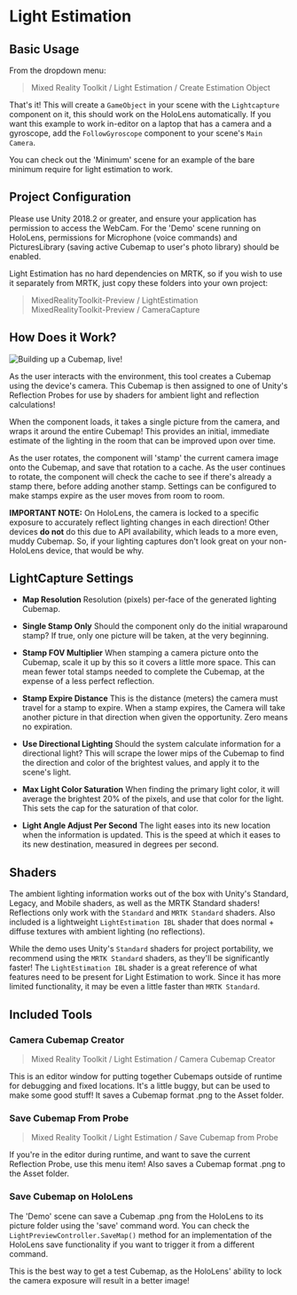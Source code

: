 # Light Estimation
## Basic Usage

From the dropdown menu:
>Mixed Reality Toolkit / Light Estimation / Create Estimation Object

That's it! This will create a `GameObject` in your scene with the `Lightcapture` component on it, this should work on the HoloLens automatically. If you want this example to work in-editor on a laptop that has a camera and a gyroscope, add the `FollowGyroscope` component to your scene's `Main Camera`.

You can check out the 'Minimum' scene for an example of the bare minimum require for light estimation to work.

## Project Configuration

Please use Unity 2018.2 or greater, and ensure your application has permission to access the WebCam. For the 'Demo' scene running on HoloLens, permissions for Microphone (voice commands) and PicturesLibrary (saving active Cubemap to user's photo library) should be enabled.

Light Estimation has no hard dependencies on MRTK, so if you wish to use it separately from MRTK, just copy these folders into your own project:
>MixedRealityToolkit-Preview / LightEstimation<br/>
>MixedRealityToolkit-Preview / CameraCapture

## How Does it Work?

![Building up a Cubemap, live!](/External/ReadMeImages/LightEstimationHow.gif)

As the user interacts with the environment, this tool creates a Cubemap using the device's camera. This Cubemap is then assigned to one of Unity's Reflection Probes for use by shaders for ambient light and reflection calculations!

When the component loads, it takes a single picture from the camera, and wraps it around the entire Cubemap! This provides an initial, immediate estimate of the lighting in the room that can be improved upon over time.

As the user rotates, the component will 'stamp' the current camera image onto the Cubemap, and save that rotation to a cache. As the user continues to rotate, the component will check the cache to see if there's already a stamp there, before adding another stamp. Settings can be configured to make stamps expire as the user moves from room to room.

**IMPORTANT NOTE:** On HoloLens, the camera is locked to a specific exposure to accurately reflect lighting changes in each direction! Other devices **do not** do this due to API availability, which leads to a more even, muddy Cubemap. So, if your lighting captures don't look great on your non-HoloLens device, that would be why.

## LightCapture Settings

- **Map Resolution**
Resolution (pixels) per-face of the generated lighting Cubemap.
- **Single Stamp Only**
Should the component only do the initial wraparound stamp? If true, only one picture will be taken, at the very beginning.
- **Stamp FOV Multiplier**
When stamping a camera picture onto the Cubemap, scale it up by this so it covers a little more space. This can mean fewer total stamps needed to complete the Cubemap, at the expense of a less perfect reflection.
- **Stamp Expire Distance**
This is the distance (meters) the camera must travel for a stamp to expire. When a stamp expires, the Camera will take another picture in that direction when given the opportunity. Zero means no expiration.

- **Use Directional Lighting**
Should the system calculate information for a directional light? This will scrape the lower mips of the Cubemap to find the direction and color of the brightest values, and apply it to the scene's light.
- **Max Light Color Saturation**
When finding the primary light color, it will average the brightest 20% of the pixels, and use that color for the light. This sets the cap for the saturation of that color.
- **Light Angle Adjust Per Second**
The light eases into its new location when the information is updated. This is the speed at which it eases to its new destination, measured in degrees per second.

## Shaders

The ambient lighting information works out of the box with Unity's Standard, Legacy, and Mobile shaders, as well as the MRTK Standard shaders! Reflections only work with the `Standard` and `MRTK Standard` shaders. Also included is a lightweight `LightEstimation IBL` shader that does normal + diffuse textures with ambient lighting (no reflections).

While the demo uses Unity's `Standard` shaders for project portability, we recommend using the `MRTK Standard` shaders, as they'll be significantly faster! The `LightEstimation IBL` shader is a great reference of what features need to be present for Light Estimation to work. Since it has more limited functionality, it may be even a little faster than `MRTK Standard`.

## Included Tools
### Camera Cubemap Creator

>Mixed Reality Toolkit / Light Estimation / Camera Cubemap Creator

This is an editor window for putting together Cubemaps outside of runtime for debugging and fixed locations. It's a little buggy, but can be used to make some good stuff! It saves a Cubemap format .png to the Asset folder.

### Save Cubemap From Probe

>Mixed Reality Toolkit / Light Estimation / Save Cubemap from Probe

If you're in the editor during runtime, and want to save the current Reflection Probe, use this menu item! Also saves a Cubemap format .png to the Asset folder.

### Save Cubemap on HoloLens

The 'Demo' scene can save a Cubemap .png from the HoloLens to its picture folder using the 'save' command word. You can check the `LightPreviewController.SaveMap()` method for an implementation of the HoloLens save functionality if you want to trigger it from a different command.

This is the best way to get a test Cubemap, as the HoloLens' ability to lock the camera exposure will result in a better image!